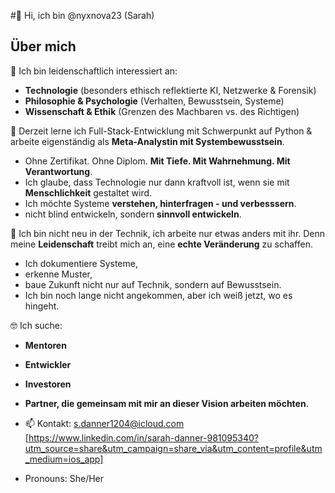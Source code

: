 #👋 Hi, ich bin @nyxnova23 (Sarah)

## Über mich

👀 Ich bin leidenschaftlich interessiert an:
- **Technologie** (besonders ethisch reflektierte KI, Netzwerke & Forensik)
- **Philosophie & Psychologie** (Verhalten, Bewusstsein, Systeme)
- **Wissenschaft & Ethik** (Grenzen des Machbaren vs. des Richtigen)

🌱 Derzeit lerne ich Full-Stack-Entwicklung mit Schwerpunkt auf Python & arbeite eigenständig als **Meta-Analystin mit Systembewusstsein**.
-  Ohne Zertifikat. Ohne Diplom. **Mit Tiefe. Mit Wahrnehmung. Mit Verantwortung**.
-  Ich glaube, dass Technologie nur dann kraftvoll ist, wenn sie mit **Menschlichkeit** gestaltet wird.
-  Ich möchte Systeme **verstehen, hinterfragen - und verbesssern**.
-  nicht blind entwickeln, sondern **sinnvoll entwickeln**.
  
🤝 Ich bin nicht neu in der Technik, ich arbeite nur etwas anders mit ihr.
Denn meine **Leidenschaft** treibt mich an, eine **echte Veränderung** zu schaffen.
-  Ich dokumentiere Systeme,
-  erkenne Muster,
-  baue Zukunft nicht nur auf Technik, sondern auf Bewusstsein.
-  Ich bin noch lange nicht angekommen, aber ich weiß jetzt, wo es hingeht.

🤓 Ich suche:
- **Mentoren**
- **Entwickler**
- **Investoren**
- **Partner, die gemeinsam mit mir an dieser Vision arbeiten möchten**.
- 📫 Kontakt: s.danner1204@icloud.com
              [https://www.linkedin.com/in/sarah-danner-981095340?utm_source=share&utm_campaign=share_via&utm_content=profile&utm_medium=ios_app]

- Pronouns: She/Her
